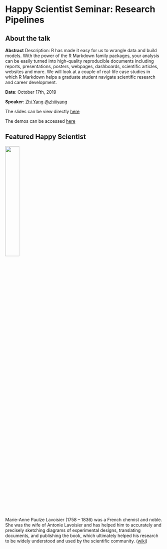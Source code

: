 # Happy Scientist Seminar: Research Pipelines

## About the talk

**Abstract** Description: R has made it easy for us to wrangle data and build models. With the power of the R Markdown family packages, your analysis can be easily turned into high-quality reproducible documents including reports, presentations, posters, webpages, dashboards, scientific articles, websites and more. We will look at a couple of real-life case studies in which R Markdown helps a graduate student navigate scientific research and career development.

**Date**: October 17th, 2019

**Speaker**: [Zhi Yang](https://zhiyang.netlify.com/) [@zhiiiyang](https://twitter.com/zhiiiyang)

The slides can be view directly [here](https://uscbiostats-rmarkdown.netlify.com/#1)

The demos can be accessed [here](https://rstudio.cloud/project/623430)

## Featured Happy Scientist

<img src="https://github.com/USCbiostats/software-dev/blob/master/happy_scientist/seminars/2019-04_rmarkdown/image.jpg" width="30%">

Marie-Anne Paulze Lavoisier (1758 – 1836) was a French chemist and noble. She was the wife of Antonie Lavoisier and has helped him to accurately and precisely sketching diagrams of experimental designs, translating documents, and publishing the book, which ultimately helped his research to be widely understood and used by the scientific community. ([wiki](https://en.wikipedia.org/wiki/Marie-Anne_Paulze_Lavoisier))

